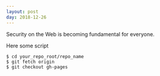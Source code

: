 ```yaml
---
layout: post
day: 2018-12-26
---
```

Security on the Web is becoming fundamental for everyone.

Here some script
```
$ cd your_repo_root/repo_name
$ git fetch origin
$ git checkout gh-pages
```
